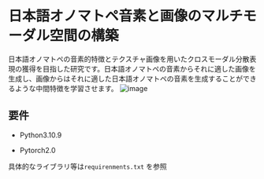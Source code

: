 # 日本語オノマトペ音素と画像のマルチモーダル空間の構築
日本語オノマトペの音素的特徴とテクスチャ画像を用いたクロスモーダル分散表現の獲得を目指した研究です。日本語オノマトペの音素からそれに適した画像を生成し、画像からはそれに適した日本語オノマトペの音素を生成することができるような中間特徴を学習させます。
![image](https://github.com/wataske/MyResearch/assets/68588835/29f8a7b2-d509-4a3d-9b3b-cba192c97d1c)



## 要件
- Python3.10.9

- Pytorch2.0

具体的なライブラリ等は`requirenments.txt` を参照

